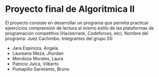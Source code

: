 # Proyecto final de Algoritmica II
El proyecto consiste en desarrollar un programa que permita practicar ejeercicios comprensión de lectura al mismo estilo de las plataformas de programación competitiva (Hackerrank, Codeforces, etc).
Nombre del programa: Juez Cachimbo.
Integrantes del grupo 05:
- Jara Espinoza, Angela
- Laureano Meza, Jhordan
- Mendoza Morales, Laura
- Patricio Julca, Vilberto
- Pumapillo Sarmiento, Bruno
